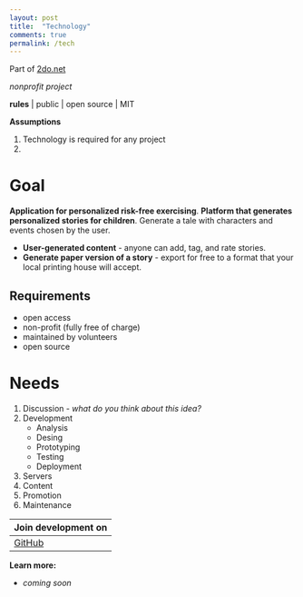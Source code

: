 ```yaml
---
layout: post
title:  "Technology"
comments: true
permalink: /tech
---
```

Part of [2do.net](/2do.net)

*nonprofit project*

**rules** | public | open source | MIT

**Assumptions**
1. Technology is required for any project  
2. 

# **Goal**
**Application for personalized risk-free exercising**.
**Platform that generates personalized stories for children**. Generate a tale with characters and events chosen by the user.
* **User-generated content** - anyone can add, tag, and rate stories.
* **Generate paper version of a story** - export for free to a format that your local printing house will accept.

## Requirements
* open access 
* non-profit (fully free of charge)
* maintained by volunteers 
* open source

# Needs
1. Discussion - *what do you think about this idea?*
2. Development
    * Analysis
    * Desing
    * Prototyping
    * Testing
    * Deployment 
3. Servers
4. Content
5. Promotion
6. Maintenance

| **Join development on** | 
|------|
[GitHub]() | [Facebook]() | [Reddit]() | [Discord]()

**Learn more:**
* *coming soon*


